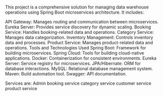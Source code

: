 This project is a comprehensive solution for managing data warehouse operations using Spring Boot microservices architecture. It includes:

API Gateway: Manages routing and communication between microservices. Eureka Server: Provides service discovery for dynamic scaling. Booking Service: Handles booking-related data and operations. Category Service: Manages data categorization. Inventory Management: Controls inventory data and processes. Product Service: Manages product-related data and operations. Tools and Technologies Used Spring Boot: Framework for building microservices. Spring Cloud: Tools for building cloud-native applications. Docker: Containerization for consistent environments. Eureka Server: Service registry for microservices. JPA/Hibernate: ORM for database interactions. MySQL: Relational database management system. Maven: Build automation tool. Swagger: API documentation.

Services are: Admin booking service category service customer service product service
